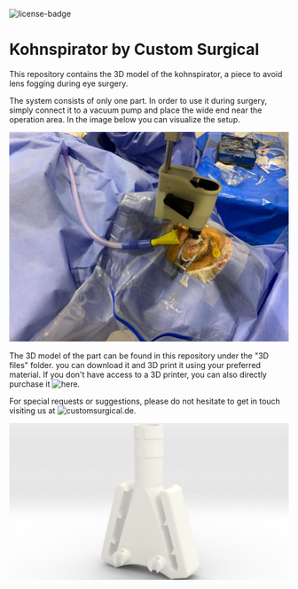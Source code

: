 ![license-badge](https://img.shields.io/github/license/borja-sc/kohnspirator-customsurgical)

# Kohnspirator by Custom Surgical

This repository contains the 3D model of the kohnspirator, a piece to avoid lens fogging during eye surgery.

The system consists of only one part. In order to use it during surgery, simply connect it to a vacuum pump and place the wide end near the operation area. In the image below you can visualize the setup.

![Kohnspirator setup](./imgs/imgKohn.jpeg)

The 3D model of the part can be found in this repository under the "3D files" folder. you can download it and 3D print it using your preferred material.
If you don't have access to a 3D printer, you can also directly purchase it ![here](https://www.shapeways.com/product/4QJ4ZJ7QH/kohnspirator?li=shareProduct).

For special requests or suggestions, please do not hesitate to get in touch visiting us at ![customsurgical.de](https://customsurgical.de).

![Kohnspirator render](./imgs/Kohnspirator-render-1.png)

